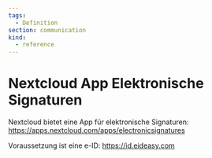 ```yaml
---
tags:
  - Definition
section: communication
kind:
  - reference
---
```

# Nextcloud App Elektronische Signaturen

Nextcloud bietet eine App für elektronische Signaturen: <https://apps.nextcloud.com/apps/electronicsignatures>

Voraussetzung ist eine e-ID: <https://id.eideasy.com>